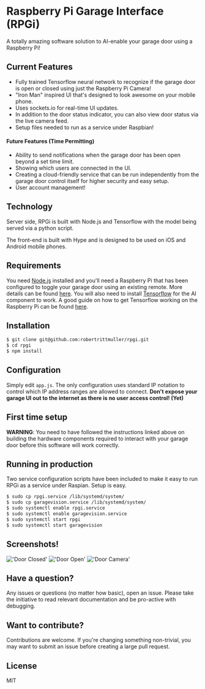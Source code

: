 # Raspberry Pi Garage Interface (RPGi) 

A totally amazing software solution to AI-enable your garage door using a Raspberry Pi! 

## Current Features

 - Fully trained Tensorflow neural network to recognize if the garage door is open or closed using just the Raspberry Pi Camera!
 - "Iron Man" inspired UI that's designed to look awesome on your mobile phone.
 - Uses sockets.io for real-time UI updates.
 - In addition to the door status indicator, you can also view door status via the live camera feed.
 - Setup files needed to run as a service under Raspbian!

#### Future Features (Time Permitting)

 - Ability to send notifications when the garage door has been open beyond a set time limit.
 - Showing which users are connected in the UI.
 - Creating a cloud-friendly service that can be run independently from the garage door control itself for
 higher security and easy setup.
 - User account management!

## Technology

Server side, RPGi is built with Node.js and Tensorflow with the model being served via a python script.

The front-end is built with Hype and is designed to be used on iOS and Android mobile phones.

## Requirements

You need [Node.js](http://nodejs.org/download/) installed and you'll need
a Raspberry Pi that has been configured to toggle your garage door using an existing remote. More details can 
be found [here](https://coderwall.com/p/jsd5mw/raspberry-pi-garage-door-opener-with-garagepi).
You will also need to install [Tensorflow](https://www.tensorflow.org/install/) for the AI component to work. A good
guide on how to get Tensorflow working on the Raspberry Pi can be 
found [here](https://github.com/samjabrahams/tensorflow-on-raspberry-pi).

## Installation

```bash
$ git clone git@github.com:robertrittmuller/rpgi.git
$ cd rpgi
$ npm install
```


## Configuration

Simply edit `app.js`. The only configuration uses standard IP notation to control which IP address
ranges are allowed to connect.
 __Don't expose your garage UI out to the internet as there is no 
user access control! (Yet)__

## First time setup

__WARNING__: You need to have followed the instructions linked above on building the hardware components required
to interact with your garage door before this software will work correctly.

## Running in production

Two service configuration scripts have been included to make it easy to run RPGi as a service
under Raspian. Setup is easy.

```bash
$ sudo cp rpgi.service /lib/systemd/system/
$ sudo cp garagevision.service /lib/systemd/system/
$ sudo systemctl enable rpgi.service
$ sudo systemctl enable garagevision.service
$ sudo systemctl start rpgi
$ sudo systemctl start garagevision
```

## Screenshots!

!['Door Closed'](https://github.com/robertrittmuller/RPGi/tree/master/screenshots/screen1.jpg) 
!['Door Open'](https://github.com/robertrittmuller/RPGi/tree/master/screenshots/screen2.jpg)
!['Door Camera'](https://github.com/robertrittmuller/RPGi/tree/master/screenshots/screen3.jpg)

## Have a question?

Any issues or questions (no matter how basic), open an issue. Please take the
initiative to read relevant documentation and be pro-active with debugging.

## Want to contribute?

Contributions are welcome. If you're changing something non-trivial, you may
want to submit an issue before creating a large pull request.

## License

MIT